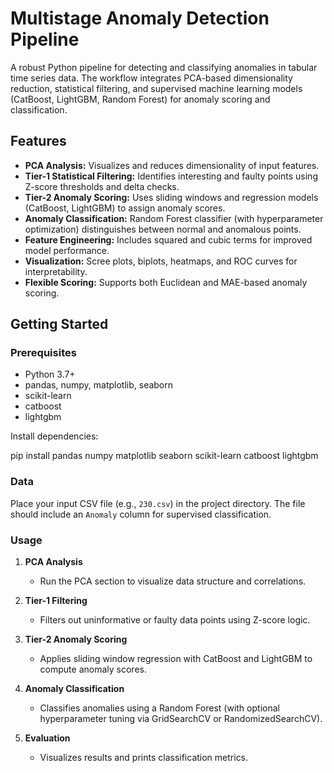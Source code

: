 # Multistage Anomaly Detection Pipeline

A robust Python pipeline for detecting and classifying anomalies in tabular time series data. The workflow integrates PCA-based dimensionality reduction, statistical filtering, and supervised machine learning models (CatBoost, LightGBM, Random Forest) for anomaly scoring and classification.

## Features

- **PCA Analysis:** Visualizes and reduces dimensionality of input features.
- **Tier-1 Statistical Filtering:** Identifies interesting and faulty points using Z-score thresholds and delta checks.
- **Tier-2 Anomaly Scoring:** Uses sliding windows and regression models (CatBoost, LightGBM) to assign anomaly scores.
- **Anomaly Classification:** Random Forest classifier (with hyperparameter optimization) distinguishes between normal and anomalous points.
- **Feature Engineering:** Includes squared and cubic terms for improved model performance.
- **Visualization:** Scree plots, biplots, heatmaps, and ROC curves for interpretability.
- **Flexible Scoring:** Supports both Euclidean and MAE-based anomaly scoring.

## Getting Started

### Prerequisites

- Python 3.7+
- pandas, numpy, matplotlib, seaborn
- scikit-learn
- catboost
- lightgbm

Install dependencies:

pip install pandas numpy matplotlib seaborn scikit-learn catboost lightgbm


### Data

Place your input CSV file (e.g., `230.csv`) in the project directory. The file should include an `Anomaly` column for supervised classification.

### Usage

1. **PCA Analysis**
   - Run the PCA section to visualize data structure and correlations.

2. **Tier-1 Filtering**
   - Filters out uninformative or faulty data points using Z-score logic.

3. **Tier-2 Anomaly Scoring**
   - Applies sliding window regression with CatBoost and LightGBM to compute anomaly scores.

4. **Anomaly Classification**
   - Classifies anomalies using a Random Forest (with optional hyperparameter tuning via GridSearchCV or RandomizedSearchCV).

5. **Evaluation**
   - Visualizes results and prints classification metrics.



